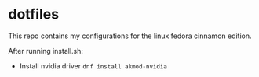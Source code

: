 # dotfiles

This repo contains my configurations for the linux fedora cinnamon edition.

After running install.sh:

- Install nvidia driver `dnf install akmod-nvidia`
